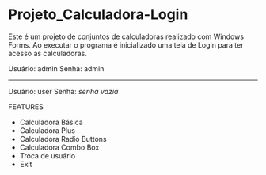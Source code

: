 # Projeto_Calculadora-Login

Este é um projeto de conjuntos de calculadoras realizado com Windows Forms. Ao executar o programa é inicializado uma tela de Login para ter acesso as calculadoras.

  Usuário: admin
  Senha: admin
  
-------------------------------------------------------
  
  Usuário: user
  Senha: _senha vazia_

FEATURES
  - Calculadora Básica
  - Calculadora Plus
  - Calculadora Radio Buttons
  - Calculadora Combo Box
  - Troca de usuário
  - Exit
